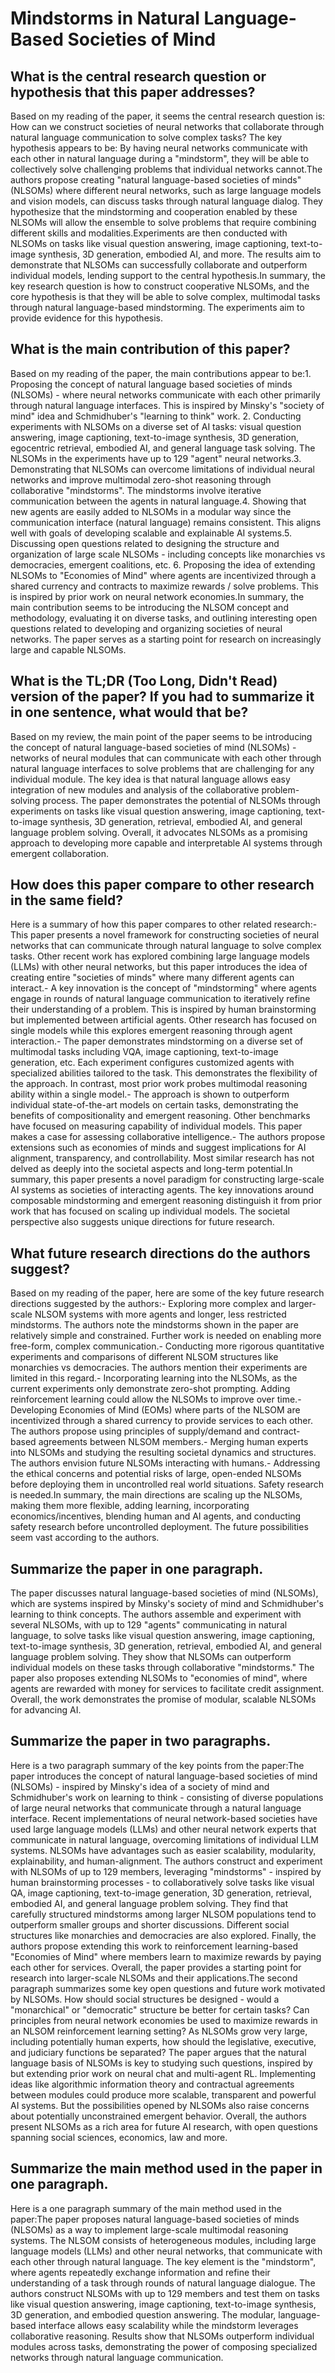 # Mindstorms in Natural Language-Based Societies of Mind

## What is the central research question or hypothesis that this paper addresses?

Based on my reading of the paper, it seems the central research question is: How can we construct societies of neural networks that collaborate through natural language communication to solve complex tasks? The key hypothesis appears to be: By having neural networks communicate with each other in natural language during a "mindstorm", they will be able to collectively solve challenging problems that individual networks cannot.The authors propose creating "natural language-based societies of minds" (NLSOMs) where different neural networks, such as large language models and vision models, can discuss tasks through natural language dialog. They hypothesize that the mindstorming and cooperation enabled by these NLSOMs will allow the ensemble to solve problems that require combining different skills and modalities.Experiments are then conducted with NLSOMs on tasks like visual question answering, image captioning, text-to-image synthesis, 3D generation, embodied AI, and more. The results aim to demonstrate that NLSOMs can successfully collaborate and outperform individual models, lending support to the central hypothesis.In summary, the key research question is how to construct cooperative NLSOMs, and the core hypothesis is that they will be able to solve complex, multimodal tasks through natural language-based mindstorming. The experiments aim to provide evidence for this hypothesis.


## What is the main contribution of this paper?

Based on my reading of the paper, the main contributions appear to be:1. Proposing the concept of natural language based societies of minds (NLSOMs) - where neural networks communicate with each other primarily through natural language interfaces. This is inspired by Minsky's "society of mind" idea and Schmidhuber's "learning to think" work. 2. Conducting experiments with NLSOMs on a diverse set of AI tasks: visual question answering, image captioning, text-to-image synthesis, 3D generation, egocentric retrieval, embodied AI, and general language task solving. The NLSOMs in the experiments have up to 129 "agent" neural networks.3. Demonstrating that NLSOMs can overcome limitations of individual neural networks and improve multimodal zero-shot reasoning through collaborative "mindstorms". The mindstorms involve iterative communication between the agents in natural language.4. Showing that new agents are easily added to NLSOMs in a modular way since the communication interface (natural language) remains consistent. This aligns well with goals of developing scalable and explainable AI systems.5. Discussing open questions related to designing the structure and organization of large scale NLSOMs - including concepts like monarchies vs democracies, emergent coalitions, etc. 6. Proposing the idea of extending NLSOMs to "Economies of Mind" where agents are incentivized through a shared currency and contracts to maximize rewards / solve problems. This is inspired by prior work on neural network economies.In summary, the main contribution seems to be introducing the NLSOM concept and methodology, evaluating it on diverse tasks, and outlining interesting open questions related to developing and organizing societies of neural networks. The paper serves as a starting point for research on increasingly large and capable NLSOMs.


## What is the TL;DR (Too Long, Didn't Read) version of the paper? If you had to summarize it in one sentence, what would that be?

Based on my review, the main point of the paper seems to be introducing the concept of natural language-based societies of mind (NLSOMs) - networks of neural modules that can communicate with each other through natural language interfaces to solve problems that are challenging for any individual module. The key idea is that natural language allows easy integration of new modules and analysis of the collaborative problem-solving process. The paper demonstrates the potential of NLSOMs through experiments on tasks like visual question answering, image captioning, text-to-image synthesis, 3D generation, retrieval, embodied AI, and general language problem solving. Overall, it advocates NLSOMs as a promising approach to developing more capable and interpretable AI systems through emergent collaboration.


## How does this paper compare to other research in the same field?

Here is a summary of how this paper compares to other related research:- This paper presents a novel framework for constructing societies of neural networks that can communicate through natural language to solve complex tasks. Other recent work has explored combining large language models (LLMs) with other neural networks, but this paper introduces the idea of creating entire "societies of minds" where many different agents can interact.- A key innovation is the concept of "mindstorming" where agents engage in rounds of natural language communication to iteratively refine their understanding of a problem. This is inspired by human brainstorming but implemented between artificial agents. Other research has focused on single models while this explores emergent reasoning through agent interaction.- The paper demonstrates mindstorming on a diverse set of multimodal tasks including VQA, image captioning, text-to-image generation, etc. Each experiment configures customized agents with specialized abilities tailored to the task. This demonstrates the flexibility of the approach. In contrast, most prior work probes multimodal reasoning ability within a single model.- The approach is shown to outperform individual state-of-the-art models on certain tasks, demonstrating the benefits of compositionality and emergent reasoning. Other benchmarks have focused on measuring capability of individual models. This paper makes a case for assessing collaborative intelligence.- The authors propose extensions such as economies of minds and suggest implications for AI alignment, transparency, and controllability. Most similar research has not delved as deeply into the societal aspects and long-term potential.In summary, this paper presents a novel paradigm for constructing large-scale AI systems as societies of interacting agents. The key innovations around composable mindstorming and emergent reasoning distinguish it from prior work that has focused on scaling up individual models. The societal perspective also suggests unique directions for future research.


## What future research directions do the authors suggest?

Based on my reading of the paper, here are some of the key future research directions suggested by the authors:- Exploring more complex and larger-scale NLSOM systems with more agents and longer, less restricted mindstorms. The authors note the mindstorms shown in the paper are relatively simple and constrained. Further work is needed on enabling more free-form, complex communication.- Conducting more rigorous quantitative experiments and comparisons of different NLSOM structures like monarchies vs democracies. The authors mention their experiments are limited in this regard.- Incorporating learning into the NLSOMs, as the current experiments only demonstrate zero-shot prompting. Adding reinforcement learning could allow the NLSOMs to improve over time.- Developing Economies of Mind (EOMs) where parts of the NLSOM are incentivized through a shared currency to provide services to each other. The authors propose using principles of supply/demand and contract-based agreements between NLSOM members.- Merging human experts into NLSOMs and studying the resulting societal dynamics and structures. The authors envision future NLSOMs interacting with humans.- Addressing the ethical concerns and potential risks of large, open-ended NLSOMs before deploying them in uncontrolled real world situations. Safety research is needed.In summary, the main directions are scaling up the NLSOMs, making them more flexible, adding learning, incorporating economics/incentives, blending human and AI agents, and conducting safety research before uncontrolled deployment. The future possibilities seem vast according to the authors.


## Summarize the paper in one paragraph.

The paper discusses natural language-based societies of mind (NLSOMs), which are systems inspired by Minsky's society of mind and Schmidhuber's learning to think concepts. The authors assemble and experiment with several NLSOMs, with up to 129 "agents" communicating in natural language, to solve tasks like visual question answering, image captioning, text-to-image synthesis, 3D generation, retrieval, embodied AI, and general language problem solving. They show that NLSOMs can outperform individual models on these tasks through collaborative "mindstorms." The paper also proposes extending NLSOMs to "economies of mind", where agents are rewarded with money for services to facilitate credit assignment. Overall, the work demonstrates the promise of modular, scalable NLSOMs for advancing AI.


## Summarize the paper in two paragraphs.

Here is a two paragraph summary of the key points from the paper:The paper introduces the concept of natural language-based societies of mind (NLSOMs) - inspired by Minsky's idea of a society of mind and Schmidhuber's work on learning to think - consisting of diverse populations of large neural networks that communicate through a natural language interface. Recent implementations of neural network-based societies have used large language models (LLMs) and other neural network experts that communicate in natural language, overcoming limitations of individual LLM systems. NLSOMs have advantages such as easier scalability, modularity, explainability, and human-alignment. The authors construct and experiment with NLSOMs of up to 129 members, leveraging "mindstorms" - inspired by human brainstorming processes - to collaboratively solve tasks like visual QA, image captioning, text-to-image generation, 3D generation, retrieval, embodied AI, and general language problem solving. They find that carefully structured mindstorms among larger NLSOM populations tend to outperform smaller groups and shorter discussions. Different social structures like monarchies and democracies are also explored. Finally, the authors propose extending this work to reinforcement learning-based "Economies of Mind" where members learn to maximize rewards by paying each other for services. Overall, the paper provides a starting point for research into larger-scale NLSOMs and their applications.The second paragraph summarizes some key open questions and future work motivated by NLSOMs. How should social structures be designed - would a "monarchical" or "democratic" structure be better for certain tasks? Can principles from neural network economies be used to maximize rewards in an NLSOM reinforcement learning setting? As NLSOMs grow very large, including potentially human experts, how should the legislative, executive, and judiciary functions be separated? The paper argues that the natural language basis of NLSOMs is key to studying such questions, inspired by but extending prior work on neural chat and multi-agent RL. Implementing ideas like algorithmic information theory and contractual agreements between modules could produce more scalable, transparent and powerful AI systems. But the possibilities opened by NLSOMs also raise concerns about potentially unconstrained emergent behavior. Overall, the authors present NLSOMs as a rich area for future AI research, with open questions spanning social sciences, economics, law and more.


## Summarize the main method used in the paper in one paragraph.

Here is a one paragraph summary of the main method used in the paper:The paper proposes natural language-based societies of minds (NLSOMs) as a way to implement large-scale multimodal reasoning systems. The NLSOM consists of heterogeneous modules, including large language models (LLMs) and other neural networks, that communicate with each other through natural language. The key element is the "mindstorm", where agents repeatedly exchange information and refine their understanding of a task through rounds of natural language dialogue. The authors construct NLSOMs with up to 129 members and test them on tasks like visual question answering, image captioning, text-to-image synthesis, 3D generation, and embodied question answering. The modular, language-based interface allows easy scalability while the mindstorm leverages collaborative reasoning. Results show that NLSOMs outperform individual modules across tasks, demonstrating the power of composing specialized networks through natural language communication.
